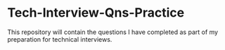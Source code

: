 # Tech-Interview-Qns-Practice
This repository will contain the questions I have completed as part of my preparation for technical interviews.

